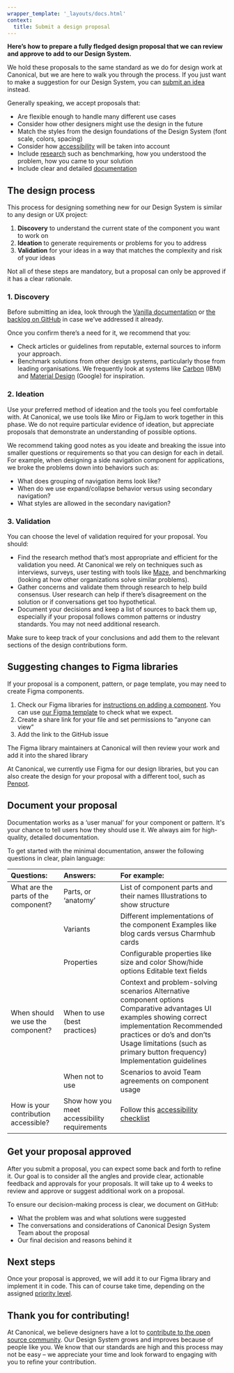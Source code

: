 ```yaml
---
wrapper_template: '_layouts/docs.html'
context:
  title: Submit a design proposal
---
```


**Here’s how to prepare a fully fledged design proposal that we can review and approve to add to our Design System.**

We hold these proposals to the same standard as we do for design work at Canonical, but we are here to walk you through the process. If you just want to make a suggestion for our Design System, you can [submit an idea](/docs/contribute/idea) instead.

Generally speaking, we accept proposals that:

- Are flexible enough to handle many different use cases
- Consider how other designers might use the design in the future
- Match the styles from the design foundations of the Design System (font scale, colors, spacing)
- Consider how [accessibility](https://vanillaframework.io/accessibility) will be taken into account
- Include [research](#the-design-process) such as benchmarking, how you understood the problem, how you came to your solution
- Include clear and detailed [documentation](#document-your-proposal)

## The design process

This process for designing something new for our Design System is similar to any design or UX project:

1. **Discovery** to understand the current state of the component you want to work on
2. **Ideation** to generate requirements or problems for you to address
3. **Validation** for your ideas in a way that matches the complexity and risk of your ideas

Not all of these steps are mandatory, but a proposal can only be approved if it has a clear rationale.

### 1. Discovery

Before submitting an idea, look through the [Vanilla documentation](https://vanillaframework.io/docs) or [the backlog on GitHub](https://github.com/canonical/vanilla-framework/issues) in case we’ve addressed it already.

Once you confirm there’s a need for it, we recommend that you:

- Check articles or guidelines from reputable, external sources to inform your approach.
- Benchmark solutions from other design systems, particularly those from leading organisations. We frequently look at systems like [Carbon](https://carbondesignsystem.com/) (IBM) and [Material Design](https://material.io/) (Google) for inspiration.

### 2. Ideation

Use your preferred method of ideation and the tools you feel comfortable with. At Canonical, we use tools like Miro or FigJam to work together in this phase. We do not require particular evidence of ideation, but appreciate proposals that demonstrate an understanding of possible options.

We recommend taking good notes as you ideate and breaking the issue into smaller questions or requirements so that you can design for each in detail. For example, when designing a side navigation component for applications, we broke the problems down into behaviors such as:

- What does grouping of navigation items look like?
- When do we use expand/collapse behavior versus using secondary navigation?
- What styles are allowed in the secondary navigation?

### 3. Validation

You can choose the level of validation required for your proposal. You should:

- Find the research method that’s most appropriate and efficient for the validation you need. At Canonical we rely on techniques such as interviews, surveys, user testing with tools like [Maze](http://maze.com), and benchmarking (looking at how other organizations solve similar problems).
- Gather concerns and validate them through research to help build consensus. User research can help if there’s disagreement on the solution or if conversations get too hypothetical.
- Document your decisions and keep a list of sources to back them up, especially if your proposal follows common patterns or industry standards. You may not need additional research.

Make sure to keep track of your conclusions and add them to the relevant sections of the design contributions form.

## Suggesting changes to Figma libraries

If your proposal is a component, pattern, or page template, you may need to create Figma components.

1. Check our Figma libraries for [instructions on adding a component](https://www.figma.com/community/file/1435297834108003391). You can use [our Figma template](https://www.figma.com/files/team/989818926921821605/project/354426501/%F0%9F%AA%9A-Design-Systems-Component-Contributions?fuid=802129372533337888) to check what we expect.
2. Create a share link for your file and set permissions to “anyone can view”
3. Add the link to the GitHub issue

The Figma library maintainers at Canonical will then review your work and add it into the shared library

At Canonical, we currently use Figma for our design libraries, but you can also create the design for your proposal with a different tool, such as [Penpot](https://penpot.app/).

## Document your proposal

Documentation works as a ‘user manual’ for your component or pattern. It's your chance to tell users how they should use it. We always aim for high-quality, detailed documentation.

To get started with the minimal documentation, answer the following questions in clear, plain language:

| Questions:                           | Answers:                                     | For example:                                                                                                                                                                                                                                                  |
| :----------------------------------- | :------------------------------------------- | :------------------------------------------------------------------------------------------------------------------------------------------------------------------------------------------------------------------------------------------------------------ |
| What are the parts of the component? | Parts, or ‘anatomy’                          | List of component parts and their names Illustrations to show structure                                                                                                                                                                                       |
|                                      | Variants                                     | Different implementations of the component Examples like blog cards versus Charmhub cards                                                                                                                                                                     |
|                                      | Properties                                   | Configurable properties like size and color Show/hide options Editable text fields                                                                                                                                                                            |
| When should we use the component?    | When to use (best practices)                 | Context and problem-solving scenarios Alternative component options Comparative advantages UI examples showing correct implementation Recommended practices or do’s and don’ts Usage limitations (such as primary button frequency) Implementation guidelines |
|                                      | When not to use                              | Scenarios to avoid Team agreements on component usage                                                                                                                                                                                                         |
| How is your contribution accessible? | Show how you meet accessibility requirements | Follow this [accessibility checklist](https://discourse.canonical.com/t/quick-accessibility-audit-for-designers/340)                                                                                                                                          |

## Get your proposal approved

After you submit a proposal, you can expect some back and forth to refine it. Our goal is to consider all the angles and provide clear, actionable feedback and approvals for your proposals. It will take up to 4 weeks to review and approve or suggest additional work on a proposal.

To ensure our decision-making process is clear, we document on GitHub:

- What the problem was and what solutions were suggested
- The conversations and considerations of Canonical Design System Team about the proposal
- Our final decision and reasons behind it

## Next steps

Once your proposal is approved, we will add it to our Figma library and implement it in code. This can of course take time, depending on the assigned [priority level](/docs/contribute/idea#how-we-assign-priority-levels).

## Thank you for contributing!

At Canonical, we believe designers have a lot to [contribute to the open source community](https://canonical.design/open-design). Our Design System grows and improves because of people like you. We know that our standards are high and this process may not be easy – we appreciate your time and look forward to engaging with you to refine your contribution.
